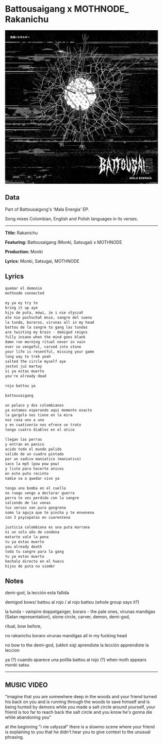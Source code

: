 # Battousaigang x MOTHNODE_ Rakanichu

![](57175019_319474918741616_8502199518755923887_n.jpg)

## Data

Part of Battousaigxng's 'Mala Energia' EP.

Song mixes Colombian, English and Polish languages in its verses.

---

**Title:** Rakanichu

**Featuring:** Battousaigang (Monki, Satsugai) x MOTHNODE

**Production:** Monki

**Lyrics:** Monki, Satsugai, MOTHNODE

## Lyrics

```
quemar el demonio
mothnode connected

ey ya ey try to 
bring it up aye
hijo de puta, mówi, że i nie słyszał
ale nie posłuchał mnie, sangre del sueno
la tunda, boraros, virunas all in my head
battou de la sangre to gang las tundas 
are twisting my brain - demigod reigns
fully insane when the mind goes blank 
damn run morning ritual never in vain 
ever so vengeful, carved into stone
your life is resentful, missing your game
long way to trek yeah
salted the circle myself aye
jesteś już martwy
si ya estas muerto 
you're already dead

rojo battou ya

battousaigang

un polaco y dos colombianos
ya estamos esperando aqui momento exacto
la gargola nos tiene en la mira
noz casa uno a uno
y en cuativerio nos efrece un trato
tengo cuatro diablos en el atico

llegan las perras
y entran en panico
acido todo el mundo palido
salido de un cuadro pintado
por un sadico maniatico (maniatico)
saco la mp5 (pow pow pow)
y listo para hacerte anicos
en este puto recinto
nadie va a quedar vivo ya

tengo una bomba en el cuello 
no ruego vengo a declarar guerra 
perra te ves perdido con la sangre 
saliendo de las venas 
tus versos son pura gangrena 
somo la aguja que te pincha y te envenena 
con 3 psycopatas en cuarentena 

justicia colombiana es una puta marrana 
ni un solo año de condena 
matarte vale la pena 
tu ya estas muerto 
you already death 
toda tu sangre para la gang 
tu ya estas muerto 
hechalo directo en el hueco 
hijos de puta no siembr

```
## Notes

demi-god, la lección esta fallida

demigod bows/ battou al rojo / al rojo battou (whole group says it?)

la tunda - vampire doppelganger, 
boraro - the pale ones, 
virunas mandigas (Satan representation), 
stone circle, 
carver, 
demon, 
demi-god, 

ritual, 
bow before, 

no rakanichu
boraro
virunas mandigas
all in my fucking head

no bow to the demi-god, (ukłoń się)
aprendiste la lección
apprendiste la leccion

ya (?) cuando aparece una polilla
battou al rojo (?) when moth appears
monki satsu

----

## MUSIC VIDEO

"imagine that you are somewhere deep in the woods and your friend turned his back on you and is running through the woods to save himself and is being hunted by demons while you made a salt circle around yourself, your friend is too far to reach back the salt circle and you know he's gonna die while abandoning you"

at the beginning "i nie usłyszał" there is a slowmo scene where your friend is explaining to you that he didn't hear you to give context to the unusual phrasing.


  
